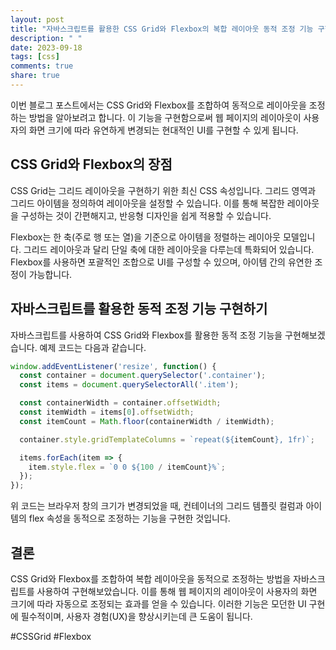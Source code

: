 ```yaml
---
layout: post
title: "자바스크립트를 활용한 CSS Grid와 Flexbox의 복합 레이아웃 동적 조정 기능 구현하기"
description: " "
date: 2023-09-18
tags: [css]
comments: true
share: true
---
```


이번 블로그 포스트에서는 CSS Grid와 Flexbox를 조합하여 동적으로 레이아웃을 조정하는 방법을 알아보려고 합니다. 이 기능을 구현함으로써 웹 페이지의 레이아웃이 사용자의 화면 크기에 따라 유연하게 변경되는 현대적인 UI를 구현할 수 있게 됩니다.

## CSS Grid와 Flexbox의 장점

CSS Grid는 그리드 레이아웃을 구현하기 위한 최신 CSS 속성입니다. 그리드 영역과 그리드 아이템을 정의하여 레이아웃을 설정할 수 있습니다. 이를 통해 복잡한 레이아웃을 구성하는 것이 간편해지고, 반응형 디자인을 쉽게 적용할 수 있습니다.

Flexbox는 한 축(주로 행 또는 열)을 기준으로 아이템을 정렬하는 레이아웃 모델입니다. 그리드 레이아웃과 달리 단일 축에 대한 레이아웃을 다루는데 특화되어 있습니다. Flexbox를 사용하면 포괄적인 조합으로 UI를 구성할 수 있으며, 아이템 간의 유연한 조정이 가능합니다.

## 자바스크립트를 활용한 동적 조정 기능 구현하기

자바스크립트를 사용하여 CSS Grid와 Flexbox를 활용한 동적 조정 기능을 구현해보겠습니다. 예제 코드는 다음과 같습니다.

```javascript
window.addEventListener('resize', function() {
  const container = document.querySelector('.container');
  const items = document.querySelectorAll('.item');

  const containerWidth = container.offsetWidth;
  const itemWidth = items[0].offsetWidth;
  const itemCount = Math.floor(containerWidth / itemWidth);

  container.style.gridTemplateColumns = `repeat(${itemCount}, 1fr)`;

  items.forEach(item => {
    item.style.flex = `0 0 ${100 / itemCount}%`;
  });
});
```

위 코드는 브라우저 창의 크기가 변경되었을 때, 컨테이너의 그리드 템플릿 컬럼과 아이템의 flex 속성을 동적으로 조정하는 기능을 구현한 것입니다.

## 결론

CSS Grid와 Flexbox를 조합하여 복합 레이아웃을 동적으로 조정하는 방법을 자바스크립트를 사용하여 구현해보았습니다. 이를 통해 웹 페이지의 레이아웃이 사용자의 화면 크기에 따라 자동으로 조정되는 효과를 얻을 수 있습니다. 이러한 기능은 모던한 UI 구현에 필수적이며, 사용자 경험(UX)을 향상시키는데 큰 도움이 됩니다.

#CSSGrid #Flexbox